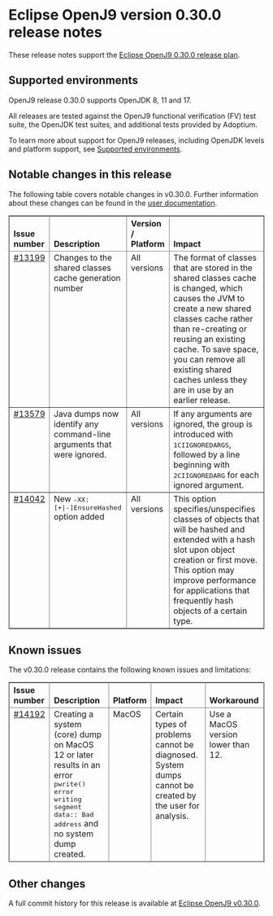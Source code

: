<!--
* Copyright (c) 2021, 2022 IBM Corp. and others
*
* This program and the accompanying materials are made
* available under the terms of the Eclipse Public License 2.0
* which accompanies this distribution and is available at
* https://www.eclipse.org/legal/epl-2.0/ or the Apache
* License, Version 2.0 which accompanies this distribution and
* is available at https://www.apache.org/licenses/LICENSE-2.0.
*
* This Source Code may also be made available under the
* following Secondary Licenses when the conditions for such
* availability set forth in the Eclipse Public License, v. 2.0
* are satisfied: GNU General Public License, version 2 with
* the GNU Classpath Exception [1] and GNU General Public
* License, version 2 with the OpenJDK Assembly Exception [2].
*
* [1] https://www.gnu.org/software/classpath/license.html
* [2] http://openjdk.java.net/legal/assembly-exception.html
*
* SPDX-License-Identifier: EPL-2.0 OR Apache-2.0 OR GPL-2.0 WITH
* Classpath-exception-2.0 OR LicenseRef-GPL-2.0 WITH Assembly-exception
-->

# Eclipse OpenJ9 version 0.30.0 release notes

These release notes support the [Eclipse OpenJ9 0.30.0 release plan](https://projects.eclipse.org/projects/technology.openj9/releases/0.30.0/plan).

## Supported environments

OpenJ9 release 0.30.0 supports OpenJDK 8, 11 and 17.

All releases are tested against the OpenJ9 functional verification (FV) test suite, the OpenJDK test suites, and additional tests provided by Adoptium.

To learn more about support for OpenJ9 releases, including OpenJDK levels and platform support, see [Supported environments](https://eclipse.org/openj9/docs/openj9_support/index.html).

## Notable changes in this release

The following table covers notable changes in v0.30.0. Further information about these changes can be found in the [user documentation](https://eclipse.org/openj9/docs/version0.30/).

<table cellpadding="4" cellspacing="0" summary="" width="100%" rules="all" frame="border" border="1"><thead align="left">
<tr>
<th valign="bottom">Issue number</th>
<th valign="bottom">Description</th>
<th valign="bottom">Version / Platform</th>
<th valign="bottom">Impact</th>
</tr>
</thead>
<tbody>

<tr>
<td valign="top"><a href="https://github.com/eclipse-openj9/openj9/pull/13199">#13199</a></td>
<td valign="top">Changes to the shared classes cache generation number</td>
<td valign="top">All versions</td>
<td valign="top">The format of classes that are stored in the shared classes cache is changed, which causes the JVM to create a new shared classes cache rather than re-creating or reusing an existing cache. To save space, you can remove all existing shared caches unless they are in use by an earlier release.</td>
</tr>

<tr>
<td valign="top"><a href="https://github.com/eclipse-openj9/openj9/pull/13579">#13579</a></td>
<td valign="top">Java dumps now identify any command-line arguments that were ignored.</td>
<td valign="top">All versions</td>
<td valign="top">If any arguments are ignored, the group is introduced with <tt>1CIIGNOREDARGS</tt>, followed by a line beginning with <tt>2CIIGNOREDARG</tt> for each ignored argument.</td>
</tr>

<tr>
<td valign="top"><a href="https://github.com/eclipse-openj9/openj9/pull/14042">#14042</a></td>
<td valign="top">New <tt>-XX:[+|-]EnsureHashed</tt> option added</td>
<td valign="top">All versions</td>
<td valign="top">This option specifies/unspecifies classes of objects that will be hashed and extended with a hash slot upon object creation or first move. This option may improve performance for applications that frequently hash objects of a certain type.</td>
</tr>

</tbody>
</table>

## Known issues

The v0.30.0 release contains the following known issues and limitations:

<table cellpadding="4" cellspacing="0" summary="" width="100%" rules="all" frame="border" border="1">
<thead align="left">
<tr>
<th valign="bottom">Issue number</th>
<th valign="bottom">Description</th>
<th valign="bottom">Platform</th>
<th valign="bottom">Impact</th>
<th valign="bottom">Workaround</th>
</tr>

<tr>
<td valign="top"><a href="https://github.com/eclipse-openj9/openj9/pull/14192">#14192</td>
<td valign="top">Creating a system (core) dump on MacOS 12 or later results in an error <tt>pwrite() error writing segment data:: Bad address</tt> and no system dump created.</td>
<td valign="top">MacOS</td>
<td valign="top">Certain types of problems cannot be diagnosed. System dumps cannot be created by the user for analysis.</td>
<td valign="top">Use a MacOS version lower than 12.</td>
</tr>

</thead>
<tbody>

</tbody>
</table>

## Other changes

A full commit history for this release is available at [Eclipse OpenJ9 v0.30.0](https://github.com/eclipse-openj9/openj9/releases/tag/openj9-0.30.0).
